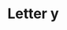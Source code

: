 ---
title: Letter y
tags: ["letter", "y", "round", "symbol", "shape", "logo", "circle"]
icon: letter-y
svg: '<svg xmlns="http://www.w3.org/2000/svg" width="24" height="24" fill="none" viewBox="0 0 24 24" stroke-width="1.5" stroke-linecap="round" stroke-linejoin="round" stroke="currentColor"><path d="m8 7 3.75 5m3.75-5-3.75 5m0 0v5"/></svg>'
---